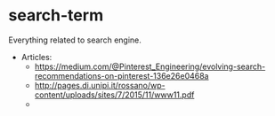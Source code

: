 # search-term
Everything related to search engine.

- Articles:
  - https://medium.com/@Pinterest_Engineering/evolving-search-recommendations-on-pinterest-136e26e0468a
  - http://pages.di.unipi.it/rossano/wp-content/uploads/sites/7/2015/11/www11.pdf
  - 
